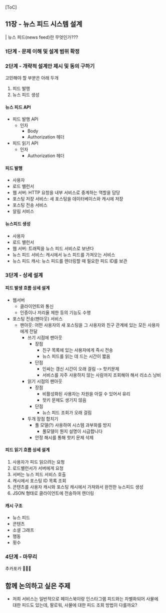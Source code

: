 [ToC]

## 11장 - 뉴스 피드 시스템 설계
| 뉴스 피드(news feed)란 무엇인가???

### 1단계 - 문제 이해 및 설계 범위 확정

### 2단계 - 개략적 설계안 제시 및 동의 구하기
고민해야 할 부분은 아래 두개
1. 피드 발행
2. 뉴스 피드 생성

#### 뉴스 피드 API
- 피드 발행 API
  - 인자
    - Body
    - Authorization 헤더
- 피드 읽기 API
  - 인자
    - Authorization 헤더

#### 피드 발행
- 사용자
- 로드 밸런서
- 웹 서버: HTTP 요청을 내부 서비스로 중계하는 역할을 담당
- 포스팅 저장 서비스: 새 포스팅을 데이터베이스와 캐시에 저장
- 포스팅 전송 서비스
- 알림 서비스

#### 뉴스피드 생성
- 사용자
- 로드 밸런서
- 웹 서버: 트래픽을 뉴스 피드 서비스로 보낸다
- 뉴스 피드 서비스: 캐시에서 뉴스 피드를 가져오는 서비스
- 뉴스 피드 캐시: 뉴스 피드를 렌더링할 때 필요한 피드 ID를 보관

### 3단계 - 상세 설계
#### 피드 발생 흐름 상세 설계
- 웹서버
  - 클라이언트와 통신
  - 인증이나 저리율 제한 등의 기능도 수행
- 포스팅 전송(팬아웃) 서비스
  - 팬아웃: 어떤 사용자의 새 포스팅을 그 사용자와 친구 관계에 있는 모든 사용자에게 전달
    - 쓰기 시점에 팬아웃
      - 장점 
        - 친구 목록에 있는 사용자에게 즉시 전송
        - 뉴스 피드를 읽는 데 드는 시간이 짧음
      - 단점
        - 인싸는 갱신 시간이 오래 걸림 -> 핫키문제
        - 서비스를 자주 사용하지 않는 사람까지 조회해야 해서 리소스 낭비
    - 읽기 시점의 팬아웃
      - 장점
        - 비활성화된 사용자는 자원을 아낄 수 있어서 유리
        - 핫키 문제도 생기지 않음
      - 단점
        - 뉴스 피드 조회가 오래 걸림
    - 두개 장점 합치기
      - 풀 모델(?) 사용하여 시스템 과부화를 방지
        - 풀모델이 뭔지 설명이 시급합니다
      - 안정 해시를 통해 핫키 문제 삭제

#### 피드 읽기 흐름 상세 설계
1. 사용자가 피드 읽으려는 요청
2. 로드밸런서가 서버에게 요청
3. 서버는 뉴스 피드 서비스 호출
4. 캐시에서 포스팅 ID 목록 조회
5. 콘텐츠를 사용자 캐시와 포스팅 캐시에서 가져와서 완전한 뉴스피드 생성
6. JSON 형태로 클라이언트에 전송하여 렌더링

#### 캐시 구조
- 뉴스 피드
- 콘텐츠
- 소셜 그래프
- 행동
- 횟수

### 4단계 - 마무리
추카포카 :tada::tada::tada:

## 함께 논의하고 싶은 주제
- 저희 서비스는 일반적으로 페이스북이랑 인스타그램 피드와는 차별화되어 사물에 대한 피드도 있는데, 팔로워, 사물에 대한 피드 조회 방법이 다를까요?

